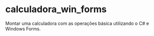 # calculadora_win_forms
Montar uma calculadora com as operações básica utilizando o C# e Windows Forms.
